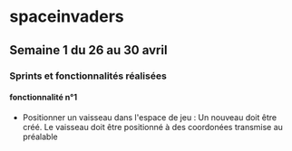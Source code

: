 # spaceinvaders

## Semaine 1 du 26 au 30 avril

### Sprints et fonctionnalités réalisées

#### fonctionnalité n°1

- Positionner un vaisseau dans l'espace de jeu : Un nouveau doit être créé. Le vaisseau doit être positionné à des coordonées transmise au préalable
 

